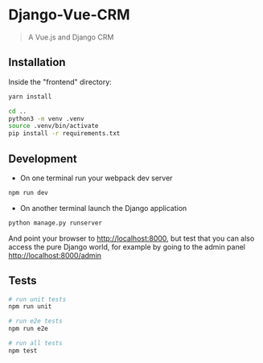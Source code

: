 # Django-Vue-CRM

> A Vue.js and Django CRM

## Installation

Inside the "frontend" directory:
```bash
yarn install
```
```bash
cd ..
python3 -m venv .venv
source .venv/bin/activate
pip install -r requirements.txt
```

## Development

* On one terminal run your webpack dev server

```bash
npm run dev
```

* On another terminal launch the Django application

```bash
python manage.py runserver
```

And point your browser to [http://localhost:8000](), but test that you can also access the pure Django world, for example by going to the admin panel [http://localhost:8000/admin]()

## Tests

``` bash
# run unit tests
npm run unit

# run e2e tests
npm run e2e

# run all tests
npm test
```

